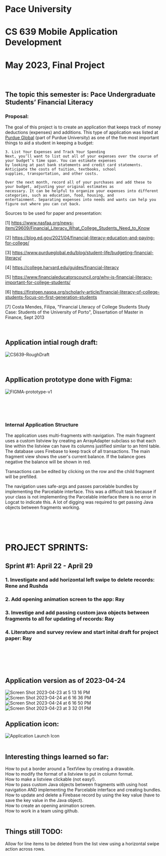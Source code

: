 # Pace University
# CS 639 Mobile Application Development
# May 2023, Final Project

<br>

## The topic this semester is: Pace Undergraduate Students’ Financial Literacy

### Proposal:
The goal of this project is to create an application that keeps track of money deductions (expenses) and additions. This type of application was listed at [Purdue Global](https://www.purdueglobal.edu/blog/student-life/budgeting-financial-literacy/) (part of Purdue University) as one of the five most important things to aid a student in keeping a budget:
```
3. List Your Expenses and Track Your Spending
Next, you’ll want to list out all of your expenses over the course of your budget’s time span. You can estimate expenses
by looking at past bank statements and credit card statements. Anticipate the costs of tuition, textbooks, school 
supplies, transportation, and other costs.

Over the next month, record all of your purchases and add these to your budget, adjusting your original estimates as 
necessary. It can be helpful to organize your expenses into different categories, such as education, food, housing, and 
entertainment. Separating expenses into needs and wants can help you figure out where you can cut back.
```

Sources to be used for paper and presentation:

[1] https://www.nasfaa.org/news-item/29609/Financial_Literacy_What_College_Students_Need_to_Know

[2] https://blog.ed.gov/2021/04/financial-literacy-education-and-paying-for-college/

[3] https://www.purdueglobal.edu/blog/student-life/budgeting-financial-literacy/

[4] https://college.harvard.edu/guides/financial-literacy

[5] https://www.financialeducatorscouncil.org/why-is-financial-literacy-important-for-college-students/

[6] https://firstgen.naspa.org/scholarly-article/financial-literacy-of-college-students-focus-on-first-generation-students

[7] Costa Mendes, Filipa, "Financial Literacy of College Students Study Case: Students of the University of Porto", Dissertation of Master in Finance, Sept 2013 



<br>

## Application intial rough draft:
![CS639-RoughDraft](https://user-images.githubusercontent.com/94663542/232889561-7593f186-8f36-4eeb-b7f7-a465c3a3b712.jpg)

<br>

## Appllication prototype done with Figma:
![FIGMA-prototype-v1](https://user-images.githubusercontent.com/94663542/232889751-70d7418a-305b-44af-9fb3-aafe278f467e.png)


<br>
<br>
<br>

### Internal Application Structure
<p>The application uses multi-fragments with navigation. The main fragment uses a custom listview by creating an ArrayAdapter subclass so that each line within the listview can have its columns justified similar to an html table. The database uses Firebase to keep track of all transactions. The main fragment view shows the user's current balance. If the balance goes negative the balance will be shown in red.

Transactions can be edited by clicking on the row and the child fragment will be prefilled.

The navigation uses safe-args and passes parcelable bundles by implementing the Parcelable interface. This was a difficult task because if your class is not implementing the Parcelable interface there is no error in Logcat to indicate this. A lot of digging was required to get passing Java objects between fragments working.
</p>

<br>
<br>
<br>

# **PROJECT SPRINTS:**
## Sprint #1: April 22 - April 29
### 1. Investigate and add horizontal left swipe to delete records: Rene and Rushda
### 2. Add opening animation screen to the app: Ray
### 3. Investige and add passing custom java objects between fragments to all for updating of records: Ray
### 4. Literature and survey review and start inital draft for project paper: Ray

<br>
<br>
<br>
<br>



## Application version as of 2023-04-24
![Screen Shot 2023-04-23 at 5 13 16 PM](https://user-images.githubusercontent.com/94663542/233866658-e454c3c2-d55b-48bc-bcf1-1cb418ad021d.png)
![Screen Shot 2023-04-24 at 6 16 36 PM](https://user-images.githubusercontent.com/94663542/234129236-8a8ce217-9003-4b43-9d76-60d5759354f0.png)
![Screen Shot 2023-04-24 at 6 16 50 PM](https://user-images.githubusercontent.com/94663542/234129258-8016ee39-465c-499c-ab32-321333050a03.png)
![Screen Shot 2023-04-23 at 3 32 01 PM](https://user-images.githubusercontent.com/94663542/233866692-ecb9ff3f-6260-4d10-98ff-bf8b2f859428.png)
<br>

## Application icon:
![Application Launch Icon](https://user-images.githubusercontent.com/94663542/234710407-480fe430-7cc7-440f-8a02-dd1d865cf891.png)
<br>
<br>

## Interesting things learned so far:
How to put a border around a TextView by creating a drawable.<br>
How to modify the format of a listview to put in column format.<br>
How to make a listview clickable (not easy!).<br>
How to pass custom Java objects between fragments with using host navigation AND implementing the Parcelable interface and creating bundles.<br>
How to update and delete a Firebase record by using the key value (have to save the key value in the Java object).<br>
How to create an opening animation screen.<br>
How to work in a team using github.<br>
<br>

## Things still TODO:
Allow for line items to be deleted from the list view using a horizontal swipe action across rows.<br>
